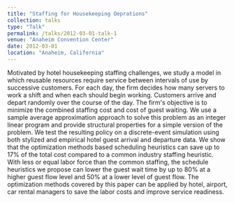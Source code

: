 ```yaml
---
title: "Staffing for Housekeeping Oeprations"
collection: talks
type: "Talk"
permalink: /talks/2012-03-01-talk-1
venue: "Anaheim Convention Center"
date: 2012-03-01
location: "Anaheim, California"
---
```


Motivated by hotel housekeeping staffing challenges, we study a model in which reusable resources require service between intervals of use by successive customers. For each day, the firm decides how many servers to work a shift and when each should begin working. Customers arrive and depart randomly over the course of the day. The firm's objective is to minimize the combined staffing cost and cost of guest waiting. We use a sample average approximation approach to solve this problem as an integer linear program and provide structural properties for a simple version of the problem. We test the resulting policy on a discrete-event simulation using both stylized and empirical hotel guest arrival and departure data. We show that the optimization methods based scheduling heuristics can save up to 17\% of the total cost compared to a common industry staffing heuristic. With less or equal labor force than the common staffing, the schedule heuristics we propose can lower the guest wait time by up to 80\% at a higher guest flow level and 50\% at a lower level of guest flow.  The optimization methods covered by this paper can be applied by hotel, airport, car rental managers to save the labor costs and improve service readiness.
